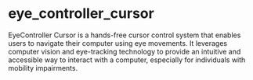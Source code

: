 # eye_controller_cursor
EyeController Cursor is a hands-free cursor control system that enables users to navigate their computer using eye movements. It leverages computer vision and eye-tracking technology to provide an intuitive and accessible way to interact with a computer, especially for individuals with mobility impairments.
